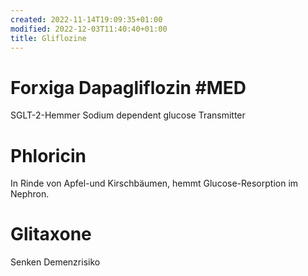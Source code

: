 ```yaml
---
created: 2022-11-14T19:09:35+01:00
modified: 2022-12-03T11:40:40+01:00
title: Gliflozine
---
```


# Forxiga Dapagliflozin #MED

SGLT-2-Hemmer
Sodium dependent glucose Transmitter
# Phloricin
In Rinde von Apfel-und Kirschbäumen, hemmt Glucose-Resorption im Nephron. 

# Glitaxone

Senken Demenzrisiko
